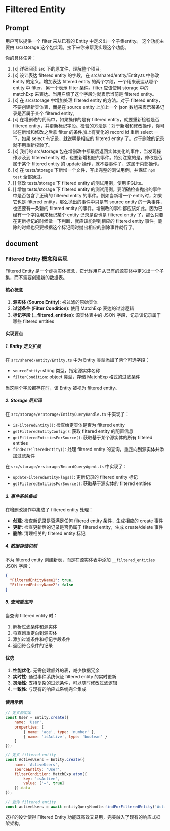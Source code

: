 # Filtered Entity

## Prompt
用户可以提供一个 filter 来从已有的 Entity 中定义出一个子集entity。
这个功能主要由 src/storage 这个包实现，接下来你来帮我实现这个功能。

你的具体任务：
1. [x] 详细阅读 src 下的原文件，理解整个项目。
2. [x] 设计表达 filtered entity 的字段，在 src/shared/entity/Entity.ts 中修改 Entity 的定义。增加表达 filtered entity 的两个字段，一个用来表达从哪个 entity 中 filter，另一个表示 filter 条件。filter 应该使用 storage 中的 matchExp 来表达。当用户填了这个字段时就表示当前是 filtered entity。
3. [x] 在 src/storage 中增加处理 filtered entity 的方法。对于 filtered entity，不要创建新实体表，而是在 source entity 上加上一个 json 数组来表示某条记录是否属于某个 filtered entity。
4. [x] 在增删改的代码中，如果操作的是有 filtered entity，就要重新检验是否 filtered entity，并更新标记字段。检验的方法是：对于新增和修改操作，你可以在新增和修改之后拿 filter 的条件加上有变化的 record id 重新 select 一下，如果 select 有记录，就说明是相应的 filtered entity 了。对于删除的记录就不用重新校验了。
5. [x] 我们的 src/storage 包在增删改中都最后返回实体变化的事件，当发现操作涉及到 filtered entity 时，也要新增相应的事件。特别注意的是，修改是否属于某个 filtered entity 的 update 操作，就不要事件了，这属于内部操作。
6. [x] 在 tests/storage 下新增一个文件，写出完整的测试用例，并保证 `npm test` 全部通过。
7. [] 修改 tests/storage 下 filtered entity 的测试用例，使用 PGLite。
8. [] 增加 tests/storage 下 filtered entity 的测试用例，要明确检查抛出的事件中是否包含了正确的 filtered entity 的事件。例如当新增一个 entity时，如果它也是 filtered entity，那么抛出的事件中只是有 source entity 的一条事件，也还要有一条新的 filtered entity 的事件。增删改的事件都应该如此。因为已经有一个字段用来标记某个 entity 记录是否也是 filtered entity 了，那么只要在更新标记的时候做一下判断，就应该能得到相应的 filtered entity 事件。删除的时候也只要根据这个标记同时抛出相应的删除事件就行了。

## document

### Filtered Entity 概念和实现

Filtered Entity 是一个虚拟实体概念，它允许用户从已有的源实体中定义出一个子集，而不需要创建新的数据表。

#### 核心概念

1. **源实体 (Source Entity)**: 被过滤的原始实体
2. **过滤条件 (Filter Condition)**: 使用 MatchExp 表达的过滤逻辑
3. **标记字段 (__filtered_entities)**: 源实体表中的 JSON 字段，记录该记录属于哪些 filtered entities

#### 实现要点

##### 1. Entity 定义扩展
在 `src/shared/entity/Entity.ts` 中为 Entity 类型添加了两个可选字段：
- `sourceEntity`: string 类型，指定源实体名称
- `filterCondition`: object 类型，存储 MatchExp 格式的过滤条件

当这两个字段都存在时，该 Entity 被视为 filtered entity。

##### 2. Storage 层实现
在 `src/storage/erstorage/EntityQueryHandle.ts` 中实现了：
- `isFilteredEntity()`: 检查给定实体是否为 filtered entity
- `getFilteredEntityConfig()`: 获取 filtered entity 的配置信息
- `getFilteredEntitiesForSource()`: 获取基于某个源实体的所有 filtered entities
- `findForFilteredEntity()`: 处理 filtered entity 的查询，重定向到源实体并添加过滤条件

在 `src/storage/erstorage/RecordQueryAgent.ts` 中实现了：
- `updateFilteredEntityFlags()`: 更新记录的 filtered entity 标记
- `getFilteredEntitiesForSource()`: 获取基于源实体的 filtered entities

##### 3. 事件系统集成
在增删改操作中集成了 filtered entity 处理：
- **创建**: 检查新记录是否满足任何 filtered entity 条件，生成相应的 create 事件
- **更新**: 检查更新后的记录是否仍属于 filtered entity，生成 create/delete 事件
- **删除**: 清理相关的 filtered entity 标记

##### 4. 数据存储机制
不为 filtered entity 创建新表，而是在源实体表中添加 `__filtered_entities` JSON 字段：
```json
{
  "FilteredEntityName1": true,
  "FilteredEntityName2": false
}
```

##### 5. 查询重定向
当查询 filtered entity 时：
1. 解析过滤条件和源实体
2. 将查询重定向到源实体
3. 添加过滤条件和标记字段条件
4. 返回符合条件的记录

#### 优势

1. **性能优化**: 无需创建额外的表，减少数据冗余
2. **实时性**: 通过事件系统保证 filtered entity 的实时更新
3. **灵活性**: 支持复杂的过滤条件，可以随时修改过滤逻辑
4. **一致性**: 与现有的响应式系统完全集成

#### 使用示例

```javascript
// 定义源实体
const User = Entity.create({
    name: 'User',
    properties: [
        { name: 'age', type: 'number' },
        { name: 'isActive', type: 'boolean' }
    ]
});

// 定义 filtered entity
const ActiveUsers = Entity.create({
    name: 'ActiveUsers',
    sourceEntity: 'User',
    filterCondition: MatchExp.atom({
        key: 'isActive',
        value: ['=', true]
    }).data
});

// 查询 filtered entity
const activeUsers = await entityQueryHandle.findForFilteredEntity('ActiveUsers');
```

这样的设计使得 Filtered Entity 功能既高效又易用，完美融入了现有的响应式框架架构。


